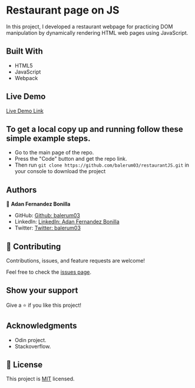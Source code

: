 # Restaurant page on JS

 In this project, I developed a restaurant webpage for practicing DOM manipulation by dynamically rendering HTML web pages using JavaScript.

## Built With

- HTML5
- JavaScript
- Webpack


## Live Demo

[Live Demo Link](https://raw.githack.com/balerum03/restaurantJS/development/dist/index.html)


## To get a local copy up and running follow these simple example steps.
- Go to the main page of the repo.
- Press the "Code" button and get the repo link.
- Then run `git clone https://github.com/balerum03/restaurantJS.git` in your console to download the project

## Authors

👤 **Adan Fernandez Bonilla**

- GitHub: [Github: balerum03](https://github.com/balerum03)
- LinkedIn: [LinkedIn: Adan Fernandez Bonilla](https://www.linkedin.com/in/adan-fernandez-bonilla/)
- Twitter: [Twitter: balerum03](https://twitter.com/balerum03)

## 🤝 Contributing

Contributions, issues, and feature requests are welcome!

Feel free to check the [issues page](issues/).

## Show your support

Give a ⭐️ if you like this project!

## Acknowledgments

- Odin project.
- Stackoverflow.

## 📝 License

This project is [MIT](LICENSE) licensed.
